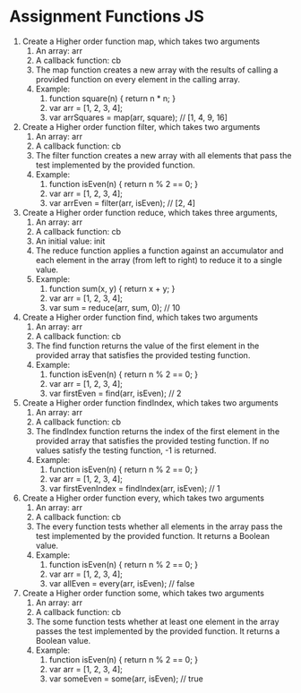 # Assignment Functions JS

1. Create a Higher order function map, which takes two arguments
    1. An array: arr
    2. A callback function: cb
    3. The map function creates a new array with the results of calling a provided function on every element in the calling array.
    4. Example:
        1. function square(n) {
            return n * n;
        }
        2. var arr = [1, 2, 3, 4];
        3. var arrSquares = map(arr, square); // [1, 4, 9, 16]
2. Create a Higher order function filter, which takes two arguments 
    1. An array: arr
    2. A callback function: cb
    3. The filter function creates a new array with all elements that pass the test implemented by the provided function.
    4. Example:
        1. function isEven(n) {
            return n % 2 == 0;
        }
        2. var arr = [1, 2, 3, 4];
        3. var arrEven = filter(arr, isEven); // [2, 4]
3. Create a Higher order function reduce, which takes three arguments, 
    1. An array: arr
    2. A callback function: cb
    3. An initial value: init
    4. The reduce function applies a function against an accumulator and each element in the array (from left to right) to reduce it to a single value.
    5. Example:
        1. function sum(x, y) {
            return x + y;
        }
        2. var arr = [1, 2, 3, 4];
        3. var sum = reduce(arr, sum, 0); // 10
4. Create a Higher order function find, which takes two arguments 
    1. An array: arr
    2. A callback function: cb
    3. The find function returns the value of the first element in the provided array that satisfies the provided testing function.
    4. Example:
        1. function isEven(n) {
            return n % 2 == 0;
        }
        2. var arr = [1, 2, 3, 4];
        3. var firstEven = find(arr, isEven); // 2
5. Create a Higher order function findIndex, which takes two arguments
    1. An array: arr
    2. A callback function: cb
    3. The findIndex function returns the index of the first element in the provided array that satisfies the provided testing function. If no values satisfy the testing function, -1 is returned.
    4. Example:
        1. function isEven(n) {
            return n % 2 == 0;
        }
        2. var arr = [1, 2, 3, 4];
        3. var firstEvenIndex = findIndex(arr, isEven); // 1
6. Create a Higher order function every, which takes two arguments
    1. An array: arr
    2. A callback function: cb
    3. The every function tests whether all elements in the array pass the test implemented by the provided function. It returns a Boolean value.
    4. Example:
        1. function isEven(n) {
            return n % 2 == 0;
        }
        2. var arr = [1, 2, 3, 4];
        3. var allEven = every(arr, isEven); // false
7. Create a Higher order function some, which takes two arguments
    1. An array: arr
    2. A callback function: cb
    3. The some function tests whether at least one element in the array passes the test implemented by the provided function. It returns a Boolean value.
    4. Example:
        1. function isEven(n) {
            return n % 2 == 0;
        }
        2. var arr = [1, 2, 3, 4];
        3. var someEven = some(arr, isEven); // true